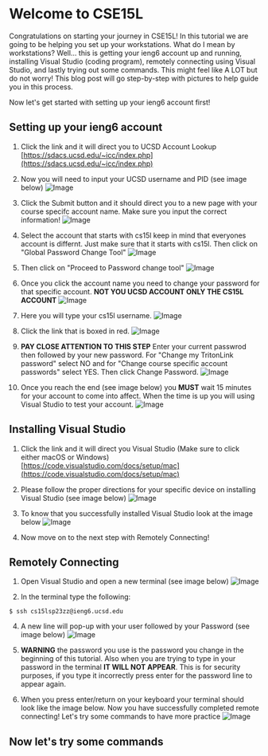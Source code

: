 # Welcome to CSE15L

Congratulations on starting your journey in CSE15L! In this tutorial we are going to be helping you set up your workstations. What do I mean by workstations? Well… this is getting your ieng6 account up and running, installing Visual Studio (coding program), remotely connecting using Visual Studio, and lastly trying out some commands. This might feel like A LOT but do not worry! This blog post will go step-by-step with pictures to help guide you in this process. 

Now let's get started with setting up your ieng6 account first!

## Setting up your ieng6 account

1. Click the link and it will direct you to UCSD Account Lookup
[https://sdacs.ucsd.edu/~icc/index.php](https://sdacs.ucsd.edu/~icc/index.php)

2. Now you will need to input your UCSD username and PID (see image below)
![Image](1.png)

3. Click the Submit button and it should direct you to a new page with your course specifc account name. Make sure you input the correct information!
![Image](2.png)

4. Select the account that starts with cs15l keep in mind that everyones account is differnt. Just make sure that it starts with cs15l. Then click on "Global Password Change Tool"
![Image](3.png)

5. Then click on "Proceed to Password change tool"
![Image](4.png)

6. Once you click the account name you need to change your password for that specific account. **NOT YOU UCSD ACCOUNT ONLY THE CS15L ACCOUNT**
![Image](5.png)

7. Here you will type your cs15l username.
![Image](6.png)

8. Click the link that is boxed in red.
![Image](7.png)

9. **PAY CLOSE ATTENTION TO THIS STEP** Enter your current passwrod then followed by your new password. For "Change my TritonLink password" select NO and for "Change course specific account passwords" select YES. Then click Change Password.
![Image](8.png)

10. Once you reach the end (see image below) you **MUST** wait 15 minutes for your account to come into affect. When the time is up you will using Visual Studio to test your account.
![Image](9.png)


## Installing Visual Studio
1. Click the link and it will direct you Visual Studio (Make sure to click either macOS or Windows)
[https://code.visualstudio.com/docs/setup/mac](https://code.visualstudio.com/docs/setup/mac)

2. Please follow the proper directions for your specific device on installing Visual Studio (see image below)
![Image](vs3.png)

3. To know that you successfully installed Visual Studio look at the image below
![Image](vs1.png)

4. Now move on to the next step with Remotely Connecting!


## Remotely Connecting
1. Open Visual Studio and open a new terminal (see image below)
![Image](v1.png)

2. In the terminal type the following:
```
$ ssh cs15lsp23zz@ieng6.ucsd.edu
```

4. A new line will pop-up with your user followed by your Password (see image below)
![Image](v1.png)

5. **WARNING** the password you use is the password you change in the beginning of this tutorial. Also when you are trying to type in your password in the terminal **IT WILL NOT APPEAR**. This is for security purposes, if you type it incorrectly press enter for the password line to appear again. 

6. When you press enter/return on your keyboard your terminal should look like the image below. Now you have successfully completed remote connecting! Let's try some commands to have more practice
![Image](v1.png)


## Now let's try some commands


